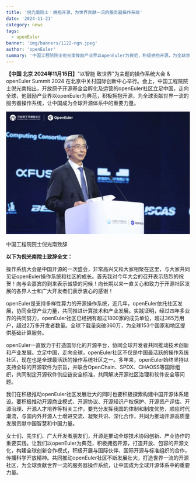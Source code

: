 ```yaml
---
title: '倪光南院士：拥抱开源，为世界贡献一流的服务器操作系统'
date: '2024-11-21'
category: news
tags:
  - openEuler
banner: 'img/banners/1122-ngn.jpeg'
author: 'openEuler'
summary: '中国工程院院士倪光南鼓励产业界以openEuler为典范，积极拥抱开源，为全球贡献世界一流的服务器操作系统，让中国成为全球开源体系中的重要力量。'
---
```




**【中国 北京 2024年11月15日】**"以智能 致世界"为主题的操作系统大会 &
openEuler Summit 2024
在北京中关村国际创新中心举行。会上，中国工程院院士倪光南指出，开放原子开源基金会孵化及运营的openEuler社区立足中国，走向全球，他鼓励产业界以openEuler为典范，积极拥抱开源，为全球贡献世界一流的服务器操作系统，让中国成为全球开源体系中的重要力量。

![IMG\_256](./media/image1.jpeg)

中国工程院院士倪光南致辞

**以下为倪光南院士致辞全文：**

操作系统大会是中国开源的一次盛会，非常高兴又和大家相聚在这里，与大家共同见证openEuler操作系统和社区的成长。首先我对今年大会的召开表示热烈的祝贺！向与会嘉宾的到来表示诚挚的问候！向长期以来一直关心和致力于开源社区发展的各界人士和广大开发者们表示衷心的感谢！

openEuler是支持多样性算力的开源操作系统，近几年，openEuler依托社区发展，协同全球产业力量，共同推进计算技术和产业发展。实践证明，经过四年多业界的共同努力，openEuler社区已经拥有超过1800家的成员单位，超过365万用户，超过2万多开发者数量。全球下载量突破360万，为全球153个国家和地区提供基础计算服务。

openEuler一直致力于打造国际化的开源平台，协同全球开发者共同推动技术创新和产业发展。立足中国，走向全球，openEuler社区不仅是中国最活跃的操作系统社区，现在也是全球最活跃的操作系统社区之一。多年来，openEuler始终坚持以支持全球的开源软件为宗旨，并联合OpenChain、SPDX、CHAOSS等国际组织，共同制定开源软件供应链安全标准，共同解决开源社区治理和软件安全等问题。

我们在积极推动openEuler社区发展壮大的同时也要积极探索构建中国开源体系建设。要积极推动开源商业模式、开源协议、开源知识产权保护、开源资产评估、开源治理、开源人才培养等相关工作，要充分发挥我国的体制和制度优势，顺应时代潮流，与国内外开源人士增进交流、凝聚共识、深化合作，共同为推动开源高质量发展贡献中国智慧和中国力量。

女士们、先生们、广大开发者朋友们，开源是推动全球技术协同创新、产业协作的重要实践。让我们以openEuler为典范，积极拥抱开源，打造开放、包容的开源文化，构建全球创新合作模式，积极开展与国际伙伴、国际开源与标准组织的合作，传播科学开放精神。共同推动openEuler社区不断发展壮大，打造世界一流的开源社区，为全球贡献世界一流的服务器操作系统，让中国成为全球开源体系中的重要力量。
